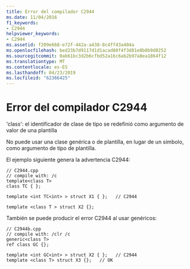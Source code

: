 ```yaml
---
title: Error del compilador C2944
ms.date: 11/04/2016
f1_keywords:
- C2944
helpviewer_keywords:
- C2944
ms.assetid: f209e668-e72f-442a-a438-8c4ff43a404a
ms.openlocfilehash: bed23b7d9117d1d1acad80f4f3d81e8b0b9d0252
ms.sourcegitcommit: 0ab61bc3d2b6cfbd52a16c6ab2b97a8ea1864f12
ms.translationtype: MT
ms.contentlocale: es-ES
ms.lasthandoff: 04/23/2019
ms.locfileid: "62366425"
---
```

# <a name="compiler-error-c2944"></a>Error del compilador C2944

'class': el identificador de clase de tipo se redefinió como argumento de valor de una plantilla

No puede usar una clase genérica o de plantilla, en lugar de un símbolo, como argumento de tipo de plantilla.

El ejemplo siguiente genera la advertencia C2944:

```
// C2944.cpp
// compile with: /c
template<class T>
class TC { };

template <int TC<int> > struct X1 { };   // C2944

template <class T > struct X2 {};
```

También se puede producir el error C2944 al usar genéricos:

```
// C2944b.cpp
// compile with: /clr /c
generic<class T>
ref class GC {};

template <int GC<int> > struct X2 { };   // C2944
template <class T> struct X3 {};   // OK
```